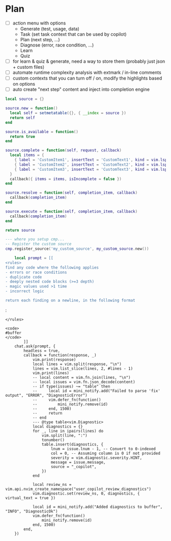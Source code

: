# Plan

- [ ] action menu with options 
  - Generate (test, usage, data)
  - Task (set task context that can be used by copilot)
  - Plan (next step, ...)
  - Diagnose (error, race condition, ...)
  - Learn
  - Quiz
- [ ] for learn & quiz & generate, need a way to store them (probably just json + custom files)
- [ ] automate runtime complexity analysis with extmark / in-line comments
- [ ] custom contexts that you can turn off / on, modify the highlights based on options
- [ ] auto create "next step" content and inject into completion engine

```lua
local source = {}

source.new = function()
  local self = setmetatable({}, { __index = source })
  return self
end

source.is_available = function()
  return true
end

source.complete = function(self, request, callback)
  local items = {
    { label = 'CustomItem1', insertText = 'CustomText1', kind = vim.lsp.protocol.CompletionItemKind.Text },
    { label = 'CustomItem2', insertText = 'CustomText2', kind = vim.lsp.protocol.CompletionItemKind.Text },
    { label = 'CustomItem3', insertText = 'CustomText3', kind = vim.lsp.protocol.CompletionItemKind.Text },
  }
  callback({ items = items, isIncomplete = false })
end

source.resolve = function(self, completion_item, callback)
  callback(completion_item)
end

source.execute = function(self, completion_item, callback)
  callback(completion_item)
end

return source

--- where you setup cmp...
-- Register the custom source
cmp.register_source('my_custom_source', my_custom_source.new())
```

```lua
    local prompt = [[
<rules>
find any code where the following applies 
- errors or race conditions
- duplicate code
- deeply nested code blocks (>=3 depth)
- magic values used >1 time
- incorrect logic

return each finding on a newline, in the following format
```
<number>: <message>
```
</rules>

<code>
#buffer
</code>
        ]]
    chat.ask(prompt, {
        headless = true,
        callback = function(response, _)
            vim.print(response)
            local lines = vim.split(response, "\n")
            lines = vim.list_slice(lines, 2, #lines - 1)
            vim.print(lines)
            -- local content = vim.fn.join(lines, "\n")
            -- local issues = vim.fn.json_decode(content)
            -- if type(issues) ~= "table" then
            --     local id = mini_notify.add("Failed to parse 'fix' output", "ERROR", "DiagnosticError")
            --     vim.defer_fn(function()
            --         mini_notify.remove(id)
            --     end, 1500)
            --     return
            -- end
            --- @type table<vim.Diagnostic>
            local diagnostics = {}
            for _, line in ipairs(lines) do
                vim.split(line, ":")
                tonumber()
                table.insert(diagnostics, {
                    lnum = issue.lnum - 1, -- Convert to 0-indexed
                    col = 0, -- Assuming column is 0 if not provided
                    severity = vim.diagnostic.severity.HINT,
                    message = issue.message,
                    source = "_copilot",
                })
            end

            local review_ns = vim.api.nvim_create_namespace("user_copilot_review_diagnostics")
            vim.diagnostic.set(review_ns, 0, diagnostics, { virtual_text = true })

            local id = mini_notify.add("Added diagnostics to buffer", "INFO", "DiagnosticOk")
            vim.defer_fn(function()
                mini_notify.remove(id)
            end, 1500)
        end,
    })
```

